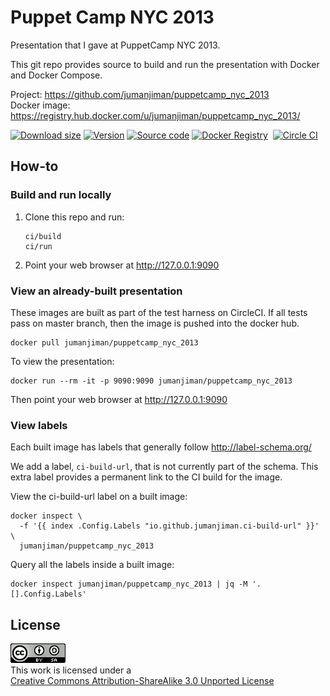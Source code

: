Puppet Camp NYC 2013
====================

Presentation that I gave at PuppetCamp NYC 2013.

This git repo provides source to build and run the presentation
with Docker and Docker Compose.

Project:      https://github.com/jumanjiman/puppetcamp_nyc_2013<br/>
Docker image: https://registry.hub.docker.com/u/jumanjiman/puppetcamp_nyc_2013/<br/>

[![Download size](https://images.microbadger.com/badges/image/jumanjiman/puppetcamp_nyc_2013.svg)](http://microbadger.com/images/jumanjiman/puppetcamp_nyc_2013 "View on microbadger.com")
[![Version](https://images.microbadger.com/badges/version/jumanjiman/puppetcamp_nyc_2013.svg)](http://microbadger.com/images/jumanjiman/puppetcamp_nyc_2013 "View on microbadger.com")
[![Source code](https://images.microbadger.com/badges/commit/jumanjiman/puppetcamp_nyc_2013.svg)](http://microbadger.com/images/jumanjiman/puppetcamp_nyc_2013 "View on microbadger.com")
[![Docker Registry](https://img.shields.io/docker/pulls/jumanjiman/puppetcamp_nyc_2013.svg)](https://registry.hub.docker.com/u/jumanjiman/puppetcamp_nyc_2013/)&nbsp;
[![Circle CI](https://circleci.com/gh/jumanjiman/puppetcamp_nyc_2013.png?circle-token=8302b0f3f803d50bde7418dc030e30f8fed3d2ed)](https://circleci.com/gh/jumanjiman/puppetcamp_nyc_2013/tree/master 'View CI builds')


How-to
------

### Build and run locally

1. Clone this repo and run:

    ```
    ci/build
    ci/run
    ```

2. Point your web browser at http://127.0.0.1:9090


### View an already-built presentation

These images are built as part of the test harness on CircleCI.
If all tests pass on master branch, then the image is pushed into the docker hub.

    docker pull jumanjiman/puppetcamp_nyc_2013

To view the presentation:

    docker run --rm -it -p 9090:9090 jumanjiman/puppetcamp_nyc_2013

Then point your web browser at http://127.0.0.1:9090


### View labels

Each built image has labels that generally follow http://label-schema.org/

We add a label, `ci-build-url`, that is not currently part of the schema.
This extra label provides a permanent link to the CI build for the image.

View the ci-build-url label on a built image:

    docker inspect \
      -f '{{ index .Config.Labels "io.github.jumanjiman.ci-build-url" }}' \
      jumanjiman/puppetcamp_nyc_2013

Query all the labels inside a built image:

    docker inspect jumanjiman/puppetcamp_nyc_2013 | jq -M '.[].Config.Labels'


License
-------

![cc-by-sa logo](images/cc-asa-unported.png)<br/>
This work is licensed under a<br/>
[Creative Commons Attribution-ShareAlike 3.0 Unported
License](http://creativecommons.org/licenses/by-sa/3.0/deed.en_US)
